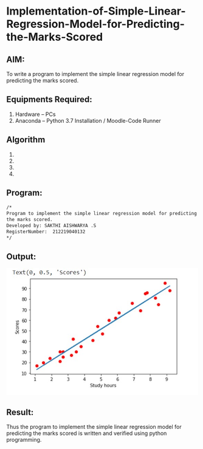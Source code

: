 # Implementation-of-Simple-Linear-Regression-Model-for-Predicting-the-Marks-Scored

## AIM:
To write a program to implement the simple linear regression model for predicting the marks scored.

## Equipments Required:
1. Hardware – PCs
2. Anaconda – Python 3.7 Installation / Moodle-Code Runner

## Algorithm
1. 
2. 
3. 
4. 

## Program:
```
/*
Program to implement the simple linear regression model for predicting the marks scored.
Developed by: SAKTHI AISHWARYA .S
RegisterNumber:  212219040132
*/
```

## Output:
![simple linear regression model for predicting the marks scored](./images/2.jpg)


## Result:
Thus the program to implement the simple linear regression model for predicting the marks scored is written and verified using python programming.
